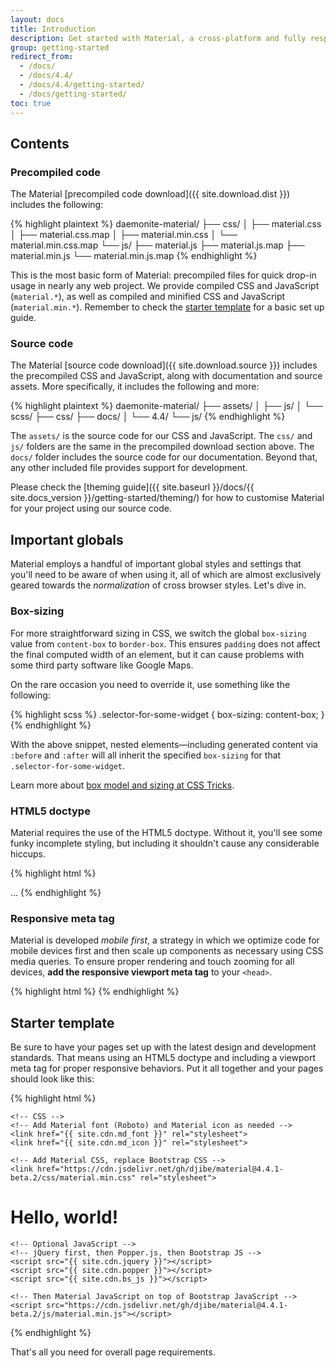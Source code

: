```yaml
---
layout: docs
title: Introduction
description: Get started with Material, a cross-platform and fully responsive front-end interface based on Google Material Design, built using Bootstrap 4.
group: getting-started
redirect_from:
  - /docs/
  - /docs/4.4/
  - /docs/4.4/getting-started/
  - /docs/getting-started/
toc: true
---
```


## Contents

### Precompiled code

The Material [precompiled code download]({{ site.download.dist }}) includes the following:

{% highlight plaintext %}
daemonite-material/
├── css/
│   ├── material.css
│   ├── material.css.map
│   ├── material.min.css
│   └── material.min.css.map
└── js/
    ├── material.js
    ├── material.js.map
    ├── material.min.js
    └── material.min.js.map
{% endhighlight %}

This is the most basic form of Material: precompiled files for quick drop-in usage in nearly any web project. We provide compiled CSS and JavaScript (`material.*`), as well as compiled and minified CSS and JavaScript (`material.min.*`). Remember to check the [starter template](#starter-template) for a basic set up guide.

### Source code

The Material [source code download]({{ site.download.source }}) includes the precompiled CSS and JavaScript, along with documentation and source assets. More specifically, it includes the following and more:

{% highlight plaintext %}
daemonite-material/
├── assets/
│   ├── js/
│   └── scss/
├── css/
├── docs/
│   └── 4.4/
└── js/
{% endhighlight %}

The `assets/` is the source code for our CSS and JavaScript. The `css/` and `js/` folders are the same in the precompiled download section above. The `docs/` folder includes the source code for our documentation. Beyond that, any other included file provides support for development.

Please check the [theming guide]({{ site.baseurl }}/docs/{{ site.docs_version }}/getting-started/theming/) for how to customise Material for your project using our source code.

## Important globals

Material employs a handful of important global styles and settings that you'll need to be aware of when using it, all of which are almost exclusively geared towards the *normalization* of cross browser styles. Let's dive in.

### Box-sizing

For more straightforward sizing in CSS, we switch the global `box-sizing` value from `content-box` to `border-box`. This ensures `padding` does not affect the final computed width of an element, but it can cause problems with some third party software like Google Maps.

On the rare occasion you need to override it, use something like the following:

{% highlight scss %}
.selector-for-some-widget {
  box-sizing: content-box;
}
{% endhighlight %}

With the above snippet, nested elements—including generated content via `:before` and `:after` will all inherit the specified `box-sizing` for that `.selector-for-some-widget`.

Learn more about [box model and sizing at CSS Tricks](https://css-tricks.com/box-sizing/).

### HTML5 doctype

Material requires the use of the HTML5 doctype. Without it, you'll see some funky incomplete styling, but including it shouldn't cause any considerable hiccups.

{% highlight html %}
<!DOCTYPE html>
<html lang="en">
  ...
</html>
{% endhighlight %}

### Responsive meta tag

Material is developed *mobile first*, a strategy in which we optimize code for mobile devices first and then scale up components as necessary using CSS media queries. To ensure proper rendering and touch zooming for all devices, **add the responsive viewport meta tag** to your `<head>`.

{% highlight html %}
<meta content="initial-scale=1, shrink-to-fit=no, width=device-width" name="viewport">
{% endhighlight %}

## Starter template

Be sure to have your pages set up with the latest design and development standards. That means using an HTML5 doctype and including a viewport meta tag for proper responsive behaviors. Put it all together and your pages should look like this:

{% highlight html %}
<!DOCTYPE html>
<html lang="en">
  <head>
    <!-- Required meta tags -->
    <meta charset="utf-8">
    <meta content="initial-scale=1, shrink-to-fit=no, width=device-width" name="viewport">

    <!-- CSS -->
    <!-- Add Material font (Roboto) and Material icon as needed -->
    <link href="{{ site.cdn.md_font }}" rel="stylesheet">
    <link href="{{ site.cdn.md_icon }}" rel="stylesheet">

    <!-- Add Material CSS, replace Bootstrap CSS -->
    <link href="https://cdn.jsdelivr.net/gh/djibe/material@4.4.1-beta.2/css/material.min.css" rel="stylesheet">
  </head>
  <body>
    <h1>Hello, world!</h1>

    <!-- Optional JavaScript -->
    <!-- jQuery first, then Popper.js, then Bootstrap JS -->
    <script src="{{ site.cdn.jquery }}"></script>
    <script src="{{ site.cdn.popper }}"></script>
    <script src="{{ site.cdn.bs_js }}"></script>

    <!-- Then Material JavaScript on top of Bootstrap JavaScript -->
    <script src="https://cdn.jsdelivr.net/gh/djibe/material@4.4.1-beta.2/js/material.min.js"></script>
  </body>
</html>
{% endhighlight %}

That's all you need for overall page requirements.
